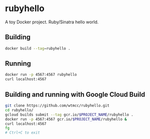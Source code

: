 # rubyhello

A toy Docker project. Ruby/Sinatra hello world.

## Building

```bash
docker build --tag=rubyhello .
```

## Running

```bash
docker run -p 4567:4567 rubyhello
curl localhost:4567
```

## Building and running with Google Cloud Build

```bash
git clone https://github.com/wtmcc/rubyhello.git
cd rubyhello/
gcloud builds submit --tag gcr.io/$PROJECT_NAME/rubyhello .
docker run -p 4567:4567 gcr.io/$PROJECT_NAME/rubyhello &
curl localhost:4567
fg
# Ctrl+C to exit
```
